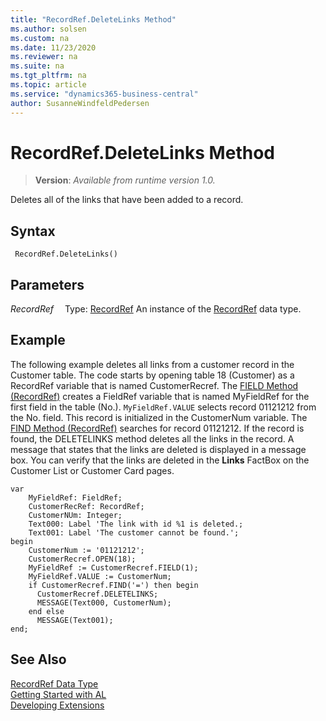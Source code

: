 ```yaml
---
title: "RecordRef.DeleteLinks Method"
ms.author: solsen
ms.custom: na
ms.date: 11/23/2020
ms.reviewer: na
ms.suite: na
ms.tgt_pltfrm: na
ms.topic: article
ms.service: "dynamics365-business-central"
author: SusanneWindfeldPedersen
---
```

[//]: # (START>DO_NOT_EDIT)
[//]: # (IMPORTANT:Do not edit any of the content between here and the END>DO_NOT_EDIT.)
[//]: # (Any modifications should be made in the .xml files in the ModernDev repo.)
# RecordRef.DeleteLinks Method
> **Version**: _Available from runtime version 1.0._

Deletes all of the links that have been added to a record.


## Syntax
```
 RecordRef.DeleteLinks()
```

## Parameters
*RecordRef*
&emsp;Type: [RecordRef](recordref-data-type.md)
An instance of the [RecordRef](recordref-data-type.md) data type.


[//]: # (IMPORTANT: END>DO_NOT_EDIT)

## Example  
 The following example deletes all links from a customer record in the Customer table. The code starts by opening table 18 \(Customer\) as a RecordRef variable that is named CustomerRecref. The [FIELD Method \(RecordRef\)](recordref-field-method.md) creates a FieldRef variable that is named MyFieldRef for the first field in the table \(No.\). `MyFieldRef.VALUE` selects record 01121212 from the No. field. This record is initialized in the CustomerNum variable. The [FIND Method \(RecordRef\)](recordref-find-method.md) searches for record 01121212. If the record is found, the DELETELINKS method deletes all the links in the record. A message that states that the links are deleted is displayed in a message box. You can verify that the links are deleted in the **Links** FactBox on the Customer List or Customer Card pages. 
  
```  
var
    MyFieldRef: FieldRef;
    CustomerRecRef: RecordRef;
    CustomerNUm: Integer;
    Text000: Label 'The link with id %1 is deleted.;
    Text001: Label 'The customer cannot be found.';
begin     
    CustomerNum := '01121212';  
    CustomerRecref.OPEN(18);  
    MyFieldRef := CustomerRecref.FIELD(1);  
    MyFieldRef.VALUE := CustomerNum;  
    if CustomerRecref.FIND('=') then begin  
      CustomerRecref.DELETELINKS;  
      MESSAGE(Text000, CustomerNum);  
    end else
      MESSAGE(Text001);  
end;
```  

## See Also
[RecordRef Data Type](recordref-data-type.md)  
[Getting Started with AL](../../devenv-get-started.md)  
[Developing Extensions](../../devenv-dev-overview.md)